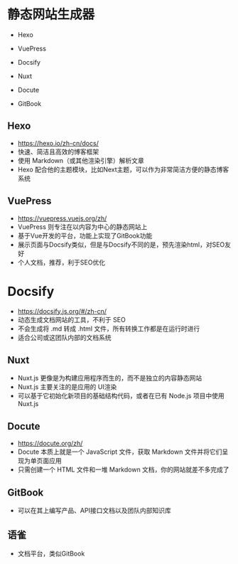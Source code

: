 # 静态网站生成器

* Hexo
* VuePress
* Docsify

* Nuxt
* Docute
* GitBook


## Hexo
* https://hexo.io/zh-cn/docs/
* 快速、简洁且高效的博客框架
* 使用 Markdown（或其他渲染引擎）解析文章
* Hexo 配合他的主题模块，比如Next主题，可以作为非常简洁方便的静态博客系统



## VuePress
* https://vuepress.vuejs.org/zh/
* VuePress 则专注在以内容为中心的静态网站上
* 基于Vue开发的平台，功能上实现了GitBook功能
* 展示页面与Docsify类似，但是与Docsify不同的是，预先渲染html，对SEO友好
* 个人文档，推荐，利于SEO优化



# Docsify
* https://docsify.js.org/#/zh-cn/
* 动态生成文档网站的工具，不利于 SEO
* 不会生成将 .md 转成 .html 文件，所有转换工作都是在运行时进行
* 适合公司或这团队内部的文档系统



## Nuxt
* Nuxt.js 更像是为构建应用程序而生的，而不是独立的内容静态网站
* Nuxt.js 主要关注的是应用的 UI渲染
* 可以基于它初始化新项目的基础结构代码，或者在已有 Node.js 项目中使用 Nuxt.js



## Docute
* https://docute.org/zh/
* Docute 本质上就是一个 JavaScript 文件，获取 Markdown 文件并将它们呈现为单页面应用
* 只需创建一个 HTML 文件和一堆 Markdown 文档，你的网站就差不多完成了



## GitBook
* 可以在其上编写产品、API接口文档以及团队内部知识库


## 语雀
* 文档平台，类似GitBook
